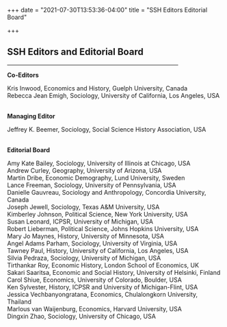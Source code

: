 +++
date = "2021-07-30T13:53:36-04:00"
title = "SSH Editors Editorial Board"

+++

## **SSH Editors and Editorial Board**

<hr width=400; align=left> 

**Co-Editors**  
  
Kris Inwood, Economics and History, Guelph University, Canada  
Rebecca Jean Emigh, Sociology, University of California, Los Angeles, USA    
<br />

**Managing Editor**  

Jeffrey K. Beemer, Sociology, Social Science History Association, USA  
<br />

**Editorial Board**  

Amy Kate Bailey, Sociology, University of Illinois at Chicago, USA  
Andrew Curley, Geography, University of Arizona, USA  
Martin Dribe, Economic Demography, Lund University, Sweden    
Lance Freeman, Sociology, University of Pennsylvania, USA  
Danielle Gauvreau, Sociology and Anthropology, Concordia University, Canada  
Joseph Jewell, Sociology, Texas A&M University, USA  
Kimberley Johnson, Political Science, New York University, USA  
Susan Leonard, ICPSR, University of Michigan, USA  
Robert Lieberman, Political Science, Johns Hopkins University, USA  
Mary Jo Maynes, History, University of Minnesota, USA     
Angel Adams Parham, Sociology, University of Virginia, USA  
Tawney Paul, History, University of California, Los Angeles, USA  
Silvia Pedraza, Sociology, University of Michigan, USA  
Tirthankar Roy, Economic History, London School of Economics, UK  
Sakari Saaritsa, Economic and Social History, University of Helsinki, Finland  
Carol Shiue, Economics, University of Colorado, Boulder, USA  
Ken Sylvester, History, ICPSR and University of Michigan-Flint, USA  
Jessica Vechbanyongratana, Economics, Chulalongkorn University, Thailand  
Marlous van Waijenburg, Economics, Harvard University, USA  
Dingxin Zhao, Sociology, University of Chicago, USA  
